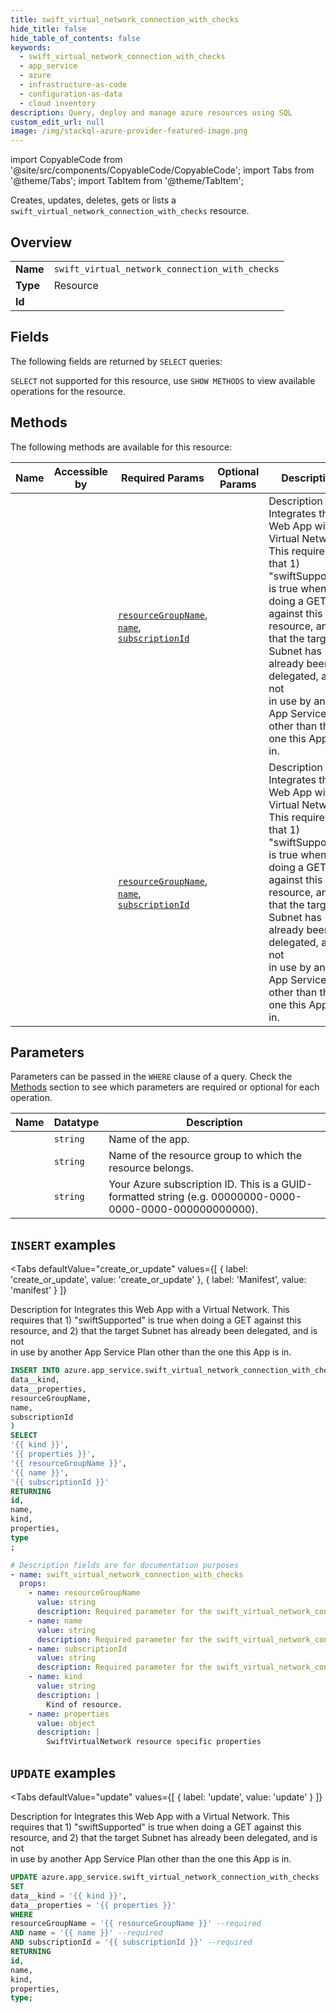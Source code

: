 ```yaml
--- 
title: swift_virtual_network_connection_with_checks
hide_title: false
hide_table_of_contents: false
keywords:
  - swift_virtual_network_connection_with_checks
  - app_service
  - azure
  - infrastructure-as-code
  - configuration-as-data
  - cloud inventory
description: Query, deploy and manage azure resources using SQL
custom_edit_url: null
image: /img/stackql-azure-provider-featured-image.png
---
```


import CopyableCode from '@site/src/components/CopyableCode/CopyableCode';
import Tabs from '@theme/Tabs';
import TabItem from '@theme/TabItem';

Creates, updates, deletes, gets or lists a <code>swift_virtual_network_connection_with_checks</code> resource.

## Overview
<table><tbody>
<tr><td><b>Name</b></td><td><code>swift_virtual_network_connection_with_checks</code></td></tr>
<tr><td><b>Type</b></td><td>Resource</td></tr>
<tr><td><b>Id</b></td><td><CopyableCode code="azure.app_service.swift_virtual_network_connection_with_checks" /></td></tr>
</tbody></table>

## Fields

The following fields are returned by `SELECT` queries:

`SELECT` not supported for this resource, use `SHOW METHODS` to view available operations for the resource.


## Methods

The following methods are available for this resource:

<table>
<thead>
    <tr>
    <th>Name</th>
    <th>Accessible by</th>
    <th>Required Params</th>
    <th>Optional Params</th>
    <th>Description</th>
    </tr>
</thead>
<tbody>
<tr>
    <td><a href="#create_or_update"><CopyableCode code="create_or_update" /></a></td>
    <td><CopyableCode code="insert" /></td>
    <td><a href="#parameter-resourceGroupName"><code>resourceGroupName</code></a>, <a href="#parameter-name"><code>name</code></a>, <a href="#parameter-subscriptionId"><code>subscriptionId</code></a></td>
    <td></td>
    <td>Description for Integrates this Web App with a Virtual Network. This requires that 1) "swiftSupported" is true when doing a GET against this resource, and 2) that the target Subnet has already been delegated, and is not<br />in use by another App Service Plan other than the one this App is in.</td>
</tr>
<tr>
    <td><a href="#update"><CopyableCode code="update" /></a></td>
    <td><CopyableCode code="update" /></td>
    <td><a href="#parameter-resourceGroupName"><code>resourceGroupName</code></a>, <a href="#parameter-name"><code>name</code></a>, <a href="#parameter-subscriptionId"><code>subscriptionId</code></a></td>
    <td></td>
    <td>Description for Integrates this Web App with a Virtual Network. This requires that 1) "swiftSupported" is true when doing a GET against this resource, and 2) that the target Subnet has already been delegated, and is not<br />in use by another App Service Plan other than the one this App is in.</td>
</tr>
</tbody>
</table>

## Parameters

Parameters can be passed in the `WHERE` clause of a query. Check the [Methods](#methods) section to see which parameters are required or optional for each operation.

<table>
<thead>
    <tr>
    <th>Name</th>
    <th>Datatype</th>
    <th>Description</th>
    </tr>
</thead>
<tbody>
<tr id="parameter-name">
    <td><CopyableCode code="name" /></td>
    <td><code>string</code></td>
    <td>Name of the app.</td>
</tr>
<tr id="parameter-resourceGroupName">
    <td><CopyableCode code="resourceGroupName" /></td>
    <td><code>string</code></td>
    <td>Name of the resource group to which the resource belongs.</td>
</tr>
<tr id="parameter-subscriptionId">
    <td><CopyableCode code="subscriptionId" /></td>
    <td><code>string</code></td>
    <td>Your Azure subscription ID. This is a GUID-formatted string (e.g. 00000000-0000-0000-0000-000000000000).</td>
</tr>
</tbody>
</table>

## `INSERT` examples

<Tabs
    defaultValue="create_or_update"
    values={[
        { label: 'create_or_update', value: 'create_or_update' },
        { label: 'Manifest', value: 'manifest' }
    ]}
>
<TabItem value="create_or_update">

Description for Integrates this Web App with a Virtual Network. This requires that 1) "swiftSupported" is true when doing a GET against this resource, and 2) that the target Subnet has already been delegated, and is not<br />in use by another App Service Plan other than the one this App is in.

```sql
INSERT INTO azure.app_service.swift_virtual_network_connection_with_checks (
data__kind,
data__properties,
resourceGroupName,
name,
subscriptionId
)
SELECT 
'{{ kind }}',
'{{ properties }}',
'{{ resourceGroupName }}',
'{{ name }}',
'{{ subscriptionId }}'
RETURNING
id,
name,
kind,
properties,
type
;
```
</TabItem>
<TabItem value="manifest">

```yaml
# Description fields are for documentation purposes
- name: swift_virtual_network_connection_with_checks
  props:
    - name: resourceGroupName
      value: string
      description: Required parameter for the swift_virtual_network_connection_with_checks resource.
    - name: name
      value: string
      description: Required parameter for the swift_virtual_network_connection_with_checks resource.
    - name: subscriptionId
      value: string
      description: Required parameter for the swift_virtual_network_connection_with_checks resource.
    - name: kind
      value: string
      description: |
        Kind of resource.
    - name: properties
      value: object
      description: |
        SwiftVirtualNetwork resource specific properties
```
</TabItem>
</Tabs>


## `UPDATE` examples

<Tabs
    defaultValue="update"
    values={[
        { label: 'update', value: 'update' }
    ]}
>
<TabItem value="update">

Description for Integrates this Web App with a Virtual Network. This requires that 1) "swiftSupported" is true when doing a GET against this resource, and 2) that the target Subnet has already been delegated, and is not<br />in use by another App Service Plan other than the one this App is in.

```sql
UPDATE azure.app_service.swift_virtual_network_connection_with_checks
SET 
data__kind = '{{ kind }}',
data__properties = '{{ properties }}'
WHERE 
resourceGroupName = '{{ resourceGroupName }}' --required
AND name = '{{ name }}' --required
AND subscriptionId = '{{ subscriptionId }}' --required
RETURNING
id,
name,
kind,
properties,
type;
```
</TabItem>
</Tabs>
